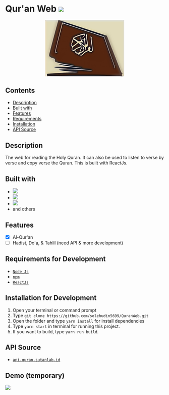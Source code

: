 # Qur'an Web <img src="https://img.shields.io/badge/Built%20with-ReactJs-61dbfb?style=popout&logo=react">

<div align="center">
    <img width="250" src="./public/favicon.jpeg">
</div>

## Contents

- [Description](#description)
- [Built with](#built-with)
- [Features](#features)
- [Requirements](#requirements-for-development)
- [Installation](#installation-for-development)
- [API Source](#api-source)

## Description

The web for reading the Holy Quran. It can also be used to listen to verse by verse and copy verse the Quran. This is built with ReactJs.

## Built with

- <img src="https://img.shields.io/badge/ReactJs-17.x.x-61dbfb?style=popout&logo=react">
- <img src="https://img.shields.io/badge/MaterialUI-4.x.x-white?style=popout&logo=material-ui">
- <img src="https://img.shields.io/badge/Redux-4.x.x-764abc?style=popout&logo=redux">
- and others

## Features

- [x] Al-Qur'an
- [ ] Hadist, Do'a, & Tahlil (need API & more development)

## Requirements for Development

- [`Node Js`](https://nodejs.org/en/)
- [`npm`](https://www.npmjs.com/get-npm)
- [`ReactJs`](https://reactjs.org/)

## Installation for Development

1. Open your terminal or command prompt
2. Type `git clone https://github.com/solehudin5699/QuranWeb.git`
3. Open the folder and type `yarn install` for install dependencies
4. Type `yarn start` in terminal for running this project.
5. If you want to build, type `yarn run build`.

## API Source

- [`api.quran.sutanlab.id`](https://github.com/sutanlab/quran-api)

## Demo (temporary)

<a href="https://quranweb.netlify.app/al-quran">
  <img src="https://img.shields.io/badge/Qur'anWeb-Link%20Demo-blue.svg?style=popout"/>
</a>
